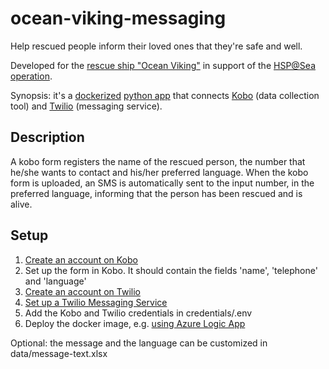 # ocean-viking-messaging
Help rescued people inform their loved ones that they're safe and well. 

Developed for the [rescue ship "Ocean Viking"](https://sosmediterranee.com/about-us/) in support of the [HSP@Sea operation](https://go.ifrc.org/emergencies/5425).

Synopsis: it's a [dockerized](https://www.docker.com/) [python app](https://packaging.python.org/en/latest/tutorials/packaging-projects/) that connects [Kobo](https://www.kobotoolbox.org/) (data collection tool) and [Twilio](https://www.twilio.com/) (messaging service).

## Description

A kobo form registers the name of the rescued person, the number that he/she wants to contact and his/her preferred language. When the kobo form is uploaded, an SMS is automatically sent to the input number, in the preferred language, informing that the person has been rescued and is alive.

## Setup

1. [Create an account on Kobo](https://kf.kobotoolbox.org/accounts/register/#/)
2. Set up the form in Kobo. It should contain the fields 'name', 'telephone' and 'language'
3. [Create an account on Twilio](https://www.twilio.com/try-twilio)
4. [Set up a Twilio Messaging Service](https://www.twilio.com/docs/sms/quickstart/python)
5. Add the Kobo and Twilio credentials in credentials/.env
6. Deploy the docker image, e.g. [using Azure Logic App](https://docs.google.com/document/d/182aQPVRZkXifHDNjmE66tj5L1l4IvAt99rxBzpmISPU/edit?usp=sharing)

Optional: the message and the language can be customized in data/message-text.xlsx
